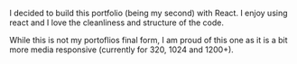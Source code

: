 I decided to build this portfolio (being my second) with React. I enjoy using react and I love the cleanliness and structure of the code.

While this is not my portoflios final form, I am proud of this one as it is a bit more media responsive (currently for 320, 1024 and 1200+). 




